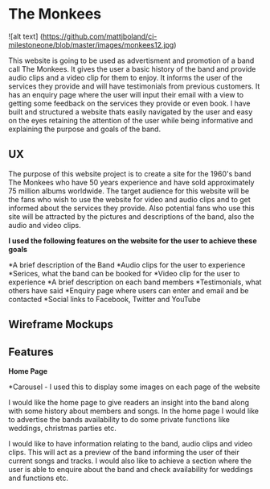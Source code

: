 # The Monkees

![alt text] (https://github.com/mattjboland/ci-milestoneone/blob/master/images/monkees12.jpg)

This website is going to be used as advertisment and promotion of a band call The Monkees. It gives the user a basic history of the 
band and provide audio clips and a video clip for them to enjoy. It informs the user of the services they provide and will have 
testimonials from previous customers. It has an enquiry page where the user will input their email with a view to getting some
feedback on the services they provide or even book. I have built and structured a website thats easily navigated by the user and easy 
on the eyes retaining the attention of the user while being informative and explaining the purpose and goals of the band.

## UX

The purpose of this website project is to create a site for the 1960's band The Monkees who have 50 years experience and have sold 
approximately 75 million albums worldwide. The target audience for this website will be the fans who wish to use the website for 
video and audio clips and to get informed about the services they provide. Also potential fans who use this site will be attracted
by the pictures and descriptions of the band, also the audio and video clips.

**I used the following features on the website for the user to achieve these goals**

*A brief description of the Band
*Audio clips for the user to experience
*Serices, what the band can be booked for
*Video clip for the user to experience
*A brief description on each band members
*Testimonials, what others have said
*Enquiry page where users can enter and email and be contacted
*Social links to Facebook, Twitter and YouTube

## Wireframe Mockups

## Features

**Home Page**

*Carousel - I used this to display some images on each page of the website

I would like the home page to give readers an insight into the band along with some history about members and songs.
In the home page I would like to advertise the bands availability to do some private functions like weddings, christmas parties etc.

I would like to have information relating to the band, audio clips and video clips. This will act as a preview of the band informing 
the user of their current songs and tracks. I would also like to achieve a section where the user is able to enquire about the band and 
check availability for weddings and functions etc.


